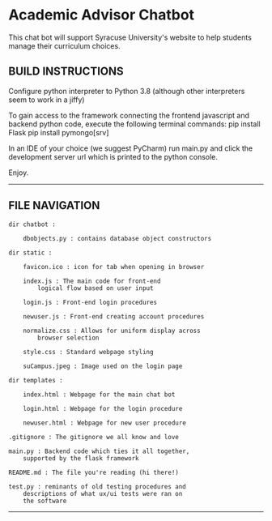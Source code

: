 # Academic Advisor Chatbot
This chat bot will support Syracuse University's website to help students manage their curriculum choices.

BUILD INSTRUCTIONS 
---

Configure python interpreter to Python 3.8 (although other interpreters seem to work in a jiffy)

To gain access to the framework connecting the frontend javascript and backend python code, execute the following terminal commands:
pip install Flask
pip install pymongo[srv]

In an IDE of your choice (we suggest PyCharm) run main.py and click the development server url which is printed to the python console. 

Enjoy. 

--- 

FILE NAVIGATION
---

    dir chatbot :

        dbobjects.py : contains database object constructors
            
    dir static :
        
        favicon.ico : icon for tab when opening in browser

        index.js : The main code for front-end 
            logical flow based on user input

        login.js : Front-end login procedures

        newuser.js : Front-end creating account procedures

        normalize.css : Allows for uniform display across 
            browser selection

        style.css : Standard webpage styling

        suCampus.jpeg : Image used on the login page

    dir templates :
        
        index.html : Webpage for the main chat bot 

        login.html : Webpage for the login procedure

        newuser.html : Webpage for new user procedure

    .gitignore : The gitignore we all know and love

    main.py : Backend code which ties it all together, 
        supported by the flask framework

    README.md : The file you're reading (hi there!)

    test.py : reminants of old testing procedures and
        descriptions of what ux/ui tests were ran on 
        the software

---

